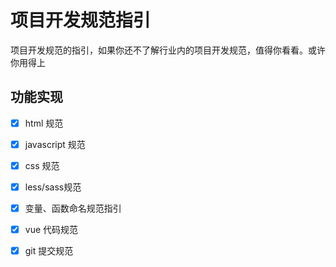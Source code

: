 # 项目开发规范指引

项目开发规范的指引，如果你还不了解行业内的项目开发规范，值得你看看。或许你用得上

## 功能实现

- [x] html 规范

- [x] javascript 规范 

- [x] css 规范 

- [x] less/sass规范

- [x] 变量、函数命名规范指引

- [x] vue 代码规范

- [x] git 提交规范
